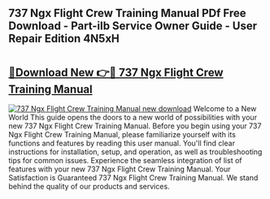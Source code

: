 ## 737 Ngx Flight Crew Training Manual PDf Free Download - Part-iIb Service Owner Guide - User Repair Edition 4N5xH

# <h2><a href="http://bc70899.oget.top/?id=737+Ngx+Flight+Crew+Training+Manual">🔗Download New 👉🔴 737 Ngx Flight Crew Training Manual</a></h2>

[![737 Ngx Flight Crew Training Manual new download](https://i.imgur.com/5g1atiW.png)](http://bc70899.oget.top/?id=737+Ngx+Flight+Crew+Training+Manual)
Welcome to a New World This guide opens the doors to a new world of possibilities with your new 737 Ngx Flight Crew Training Manual. Before you begin using your 737 Ngx Flight Crew Training Manual, please familiarize yourself with its functions and features by reading this user manual. You'll find clear instructions for installation, setup, and operation, as well as troubleshooting tips for common issues. Experience the seamless integration of list of features with your new 737 Ngx Flight Crew Training Manual. Your Satisfaction is Guaranteed 737 Ngx Flight Crew Training Manual. We stand behind the quality of our products and services.
